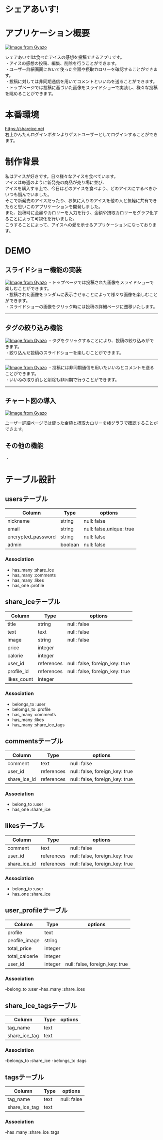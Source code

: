 # シェアあいす!
# アプリケーション概要
[![Image from Gyazo](https://i.gyazo.com/42eba0f920aa4710594e50822b5cfcae.gif)](https://gyazo.com/42eba0f920aa4710594e50822b5cfcae)

シェアあいす!は食べたアイスの感想を投稿できるアプリです。  
・アイスの感想の投稿、編集、削除を行うことができます。  
・ユーザー詳細画面において使った金額や摂取カロリーを確認することができます。  
・投稿に対しては非同期通信を用いてコメントといいねを送ることができます。  
・トップページでは投稿に基づいた画像をスライドショーで実装し、様々な投稿を眺めることができます。  

# 本番環境
https://shareice.net  
右上かんたんログインボタンよりゲストユーザーとしてログインすることができます。  

# 制作背景
私はアイスが好きです。日々様々なアイスを食べています。  
アイスは毎週のように新発売の商品が売り場に並び、  
アイスを購入する上で、今日はどのアイスを食べよう、どのアイスにするべきかいつも悩んでいました。  
そこで新発売のアイスだったり、お気に入りのアイスを他の人と気軽に共有できたらと思いこのアプリケーションを開発しました。  
また、投稿時に金額やカロリーを入力を行う、金額や摂取カロリーをグラフ化することによって可視化を行いました。  
こうすることによって、アイスへの愛を示せるアプリケーションになっております。  

# DEMO  
## スライドショー機能の実装
[![Image from Gyazo](https://i.gyazo.com/b3d58d9db6ec06de1f277bd81f469b48.gif)](https://gyazo.com/b3d58d9db6ec06de1f277bd81f469b48)
・トップページでは投稿された画像をスライドショーで楽しむことができます。  
・投稿された画像をランダムに表示させることによって様々な画像を楽しむことができます。  
・スライドショーの画像をクリック時には投稿の詳細ページに遷移いたします。

***
## タグの絞り込み機能
[![Image from Gyazo](https://i.gyazo.com/ad3801382588cb9452b5116954c48b9f.gif)](https://gyazo.com/ad3801382588cb9452b5116954c48b9f)
・タグをクリックすることにより、投稿の絞り込みができます。  
・絞り込んだ投稿のスライドショーを楽しむことができます。

***

[![Image from Gyazo](https://i.gyazo.com/1ebef693d8750d497507d4c1395a405d.gif)](https://gyazo.com/1ebef693d8750d497507d4c1395a405d)
・投稿には非同期通信を用いたいいねとコメントを送ることができます。  
・いいねの取り消しと削除も非同期で行うことができます。

***
##  チャート図の導入  

[![Image from Gyazo](https://i.gyazo.com/fb299e42d46e6995221a3ded73a2b49d.jpg)](https://gyazo.com/fb299e42d46e6995221a3ded73a2b49d)

ユーザー詳細ページでは使った金額と摂取カロリーを棒グラフで確認することができます。

## その他の機能  
・


# テーブル設計

## usersテーブル

| Column             | Type   | options                  |
|--------------------| -------|------------------------- |
| nickname           | string | null: false              |
| email              | string | null: false,unique: true |
| encrypted_password | string | null: false              |
| admin              | boolean| null: false              |
 
### Association
- has_many :share_ice
- has_many :comments
- has_many :likes
- has_one  :profile

## share_iceテーブル

| Column           | Type          | options                        |
| ---------------- | ------------- | ------------------------------ |
| title            | string        | null: false                    |
| text             | text          | null: false                    |
| image            | string        | null: false                    |
| price            | integer       |                                |
| calorie          | integer       |                                |
| user_id          | references    | null: false, foreign_key: true |
| profile_id       | references    | null: false, foreign_key: true |
| likes_count      | integer       |                                |
 
### Association
- belongs_to :user
- belomgs_to :profile
- has_many   :comments
- has_many   :likes
- has_many   :share_ice_tags

## commentsテーブル

| Column         | Type          | options                        |
| ---------------| ------------- | ------------------------------ |
| comment        | text          | null: false                   |  
| user_id        | references    | null: false, foreign_key: true |
| share_ice_id   | references    | null: false, foreign_key: true |

### Association
- belong_to :user
- has_one   :share_ice

## likesテーブル

| Column            | Type          | options                        |
| ----------------- | ------------- | ------------------------------ |
| comment           | text          | null: false                    |
| user_id           | references    | null: false, foreign_key: true |
| share_ice_id      | references    | null: false, foreign_key: true |

### Association
- belong_to :user
- has_one   :share_ice

## user_profileテーブル
| Column           | Type          | options                        |
| ---------------- | ------------- | ------------------------------ |
| profile          | text          |                                |
| peofile_image    | string        |                                |
| total_price      | integer       |                                |
| total_caloerie   | integer       |                                |
| user_id          | integer       | null: false, foreign_key: true |

### Association
-belong_to :user
-has_many  :share_ices

## share_ice_tagsテーブル
| Column           | Type          | options                        |
| ---------------- | ------------- | ------------------------------ |
| tag_name         | text          |                                |
| share_ice_tag    | text          |                                |

### Association
-belongs_to :share_ice
-belongs_to :tags

## tagsテーブル
| Column           | Type          | options                        |
| ---------------- | ------------- | ------------------------------ |
| tag_name         | text          | null: false                    |
| share_ice_tag    | text          |                                |

### Association
-has_many :share_ice_tags